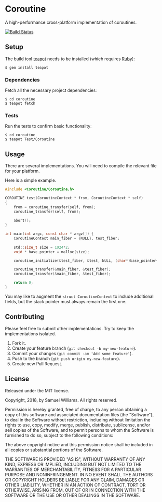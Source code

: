 # Coroutine

A high-performance cross-platform implementation of coroutines.

[![Build Status](https://travis-ci.org/kurocha/coroutine.svg?branch=master)](https://travis-ci.org/kurocha/coroutine)

## Setup

The build tool [teapot] needs to be installed (which requires [Ruby]):

	$ gem install teapot

[teapot]: https://teapot.nz/
[Ruby]: https://www.ruby-lang.org/en/downloads/

### Dependencies

Fetch all the necessary project dependencies:

	$ cd coroutine
	$ teapot fetch

### Tests

Run the tests to confirm basic functionality:

	$ cd coroutine
	$ teapot Test/Coroutine

## Usage

There are several implementations. You will need to compile the relevant file for your platform.

Here is a simple example.

```c
#include <Coroutine/Coroutine.h>

COROUTINE test(CoroutineContext * from, CoroutineContext * self)
{
	from = coroutine_transfer(self, from);
	coroutine_transfer(self, from);
	
	abort();
}

int main(int argc, const char * argv[]) {
	CoroutineContext main_fiber = {NULL}, test_fiber;
	
	std::size_t size = 1024*2;
	void * base_pointer = malloc(size);

	coroutine_initialize(&test_fiber, &test, NULL, (char*)base_pointer+size, size);

	coroutine_transfer(&main_fiber, &test_fiber);
	coroutine_transfer(&main_fiber, &test_fiber);

	return 0;
}
```

You may like to augment the `struct CoroutineContext` to include additional fields, but the stack pointer must always remain the first one.

## Contributing

Please feel free to submit other implementations. Try to keep the implementations isolated.

1. Fork it.
2. Create your feature branch (`git checkout -b my-new-feature`).
3. Commit your changes (`git commit -am 'Add some feature'`).
4. Push to the branch (`git push origin my-new-feature`).
5. Create new Pull Request.

## License

Released under the MIT license.

Copyright, 2018, by Samuel Williams. All rights reserved.

Permission is hereby granted, free of charge, to any person obtaining a copy
of this software and associated documentation files (the "Software"), to deal
in the Software without restriction, including without limitation the rights
to use, copy, modify, merge, publish, distribute, sublicense, and/or sell
copies of the Software, and to permit persons to whom the Software is
furnished to do so, subject to the following conditions:

The above copyright notice and this permission notice shall be included in
all copies or substantial portions of the Software.

THE SOFTWARE IS PROVIDED "AS IS", WITHOUT WARRANTY OF ANY KIND, EXPRESS OR
IMPLIED, INCLUDING BUT NOT LIMITED TO THE WARRANTIES OF MERCHANTABILITY,
FITNESS FOR A PARTICULAR PURPOSE AND NONINFRINGEMENT. IN NO EVENT SHALL THE
AUTHORS OR COPYRIGHT HOLDERS BE LIABLE FOR ANY CLAIM, DAMAGES OR OTHER
LIABILITY, WHETHER IN AN ACTION OF CONTRACT, TORT OR OTHERWISE, ARISING FROM,
OUT OF OR IN CONNECTION WITH THE SOFTWARE OR THE USE OR OTHER DEALINGS IN
THE SOFTWARE.
